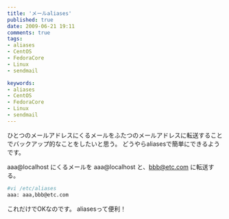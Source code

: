 ```yaml
---
title: 'メールaliases'
published: true
date: 2009-06-21 19:11
comments: true
tags:
- aliases
- CentOS
- FedoraCore
- Linux
- sendmail

keywords:
- aliases
- CentOS
- FedoraCore
- Linux
- sendmail
---
```

ひとつのメールアドレスにくるメールをふたつのメールアドレスに転送することでバックアップ的なことをしたいと思う。
どうやらaliasesで簡単にできるようです。



aaa@localhost にくるメールを aaa@localhost と、bbb@etc.com に転送する。

```sh
#vi /etc/aliases
aaa: aaa,bbb@etc.com
```

これだけでOKなのです。
aliasesって便利！